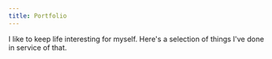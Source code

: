```yaml
---
title: Portfolio
---
```

I like to keep life interesting for myself. Here's a selection of things I've done in service of that.

